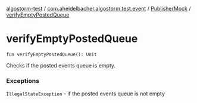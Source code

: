 [algostorm-test](../../index.md) / [com.aheidelbacher.algostorm.test.event](../index.md) / [PublisherMock](index.md) / [verifyEmptyPostedQueue](.)

# verifyEmptyPostedQueue

`fun verifyEmptyPostedQueue(): Unit`

Checks if the posted events queue is empty.

### Exceptions

`IllegalStateException` - if the posted events queue is not empty